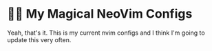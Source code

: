 # 🧙‍♂️ My Magical NeoVim Configs

Yeah, that's it. This is my current nvim configs and I think I'm going to update this very often.
